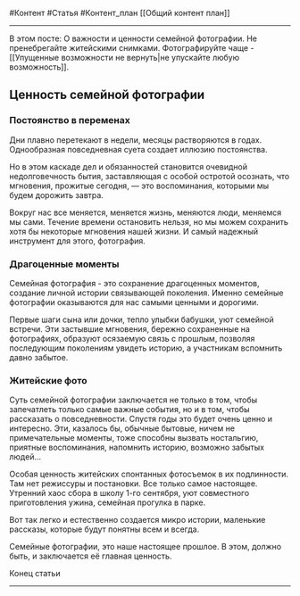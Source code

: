 #Контент #Статья #Контент_план 
[[Общий контент план]]
_________
В этом посте:
О важности и ценности семейной фотографии.
Не пренебрегайте житейскими снимками.
Фотографируйте чаще - [[Упущенные возможности не вернуть|не упускайте любую возможность]].

## Ценность семейной фотографии

### Постоянство в переменах
Дни плавно перетекают в недели, месяцы растворяются в годах. Однообразная повседневная суета создает иллюзию постоянства. 

Но в этом каскаде дел и обязанностей становится очевидной недолговечность бытия, заставляющая с особой остротой осознать, что мгновения, прожитые сегодня, — это воспоминания, которыми мы будем дорожить завтра. 

Вокруг нас все меняется, меняется жизнь, меняются люди, меняемся мы сами. Течение времени остановить нельзя, но мы можем сохранить хотя бы некоторые мгновения нашей жизни.
И самый надежный инструмент для этого, фотография.

### Драгоценные моменты
Семейная фотография - это сохранение драгоценных моментов, создание личной истории связывающей поколения. Именно семейные фотографии оказываются для нас самыми ценными и дорогими.

Первые шаги сына или дочки, тепло улыбки бабушки, уют семейной встречи. Эти застывшие мгновения, бережно сохраненные на фотографиях, образуют осязаемую связь с прошлым, позволяя последующим поколениям увидеть историю, а участникам вспомнить давно забытое.

### Житейские фото
Суть семейной фотографии заключается не только в том, чтобы запечатлеть только самые важные события, но и в том, чтобы рассказать о повседневности. Спустя годы это будет очень ценно и интересно. Эти, казалось бы, обычные бытовые, ничем не примечательные моменты, тоже способны вызвать ностальгию, приятные воспоминания, напомнить историю, возможно забытых людей...

Особая ценность житейских спонтанных фотосъемок в их подлинности. 
Там нет режиссуры и постановки. Все только самое настоящее. 
Утренний хаос сбора в школу 1-го сентября, уют совместного приготовления ужина, семейная прогулка в парке.

Вот так легко и естественно создается микро истории, маленькие рассказы, которые будут понятны всем и всегда.

Семейные фотографии, это наше настоящее прошлое.
В этом, должно быть, и заключается её главная ценность.


Конец статьи
___________
